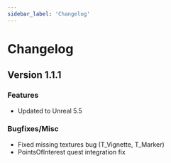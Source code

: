 ```yaml
---
sidebar_label: 'Changelog'
---
```


# Changelog

## Version 1.1.1

### Features
- Updated to Unreal 5.5

### Bugfixes/Misc
- Fixed missing textures bug (T_Vignette, T_Marker)
- PointsOfInterest quest integration fix